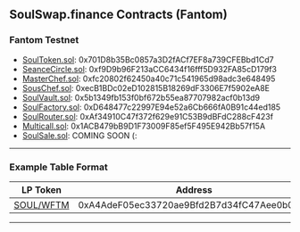 ## SoulSwap.finance Contracts (Fantom)
 
### Fantom Testnet
- [SoulToken.sol](https://testnet.ftmscan.com/address/0x701D8b35Bc0857a3D2fACf7EF8a739CFEBbd1Cd7#code): 0x701D8b35Bc0857a3D2fACf7EF8a739CFEBbd1Cd7
- [SeanceCircle.sol](https://testnet.ftmscan.com/address/0xf9D9b96F213aCC6434f16fff5D932FA85cD179f3#code): 0xf9D9b96F213aCC6434f16fff5D932FA85cD179f3
- [MasterChef.sol](https://testnet.ftmscan.com/address/0xfc20802f62450a40c71c541965d98adc3e648495#code): 0xfc20802f62450a40c71c541965d98adc3e648495
- [SousChef.sol](https://testnet.ftmscan.com/address/0xecB1BDc02eD102815B18269dF3306E7f5902eA8E#code): 0xecB1BDc02eD102815B18269dF3306E7f5902eA8E
- [SoulVault.sol](https://testnet.ftmscan.com/address/0x5b1349fb153f0bf672b55ea87707982acf0b13d9#code): 0x5b1349fb153f0bf672b55ea87707982acf0b13d9
- [SoulFactory.sol](https://testnet.ftmscan.com/address/0xD648477c22997E94e52a6Cb666fA0B91c44ed185#code): 0xD648477c22997E94e52a6Cb666fA0B91c44ed185
- [SoulRouter.sol](https://testnet.ftmscan.com/address/0xAf34910C47f372f629e91C53B9dBFdC288cF423f#code): 0xAf34910C47f372f629e91C53B9dBFdC288cF423f
- [Multicall.sol](https://testnet.ftmscan.com/address/0x1ACB479bB9D1F73009F85ef5F495E942Bb57f15A#code): 0x1ACB479bB9D1F73009F85ef5F495E942Bb57f15A
- [SoulSale.sol](https://testnet.ftmscan.com/address/#code): COMING SOON (:
---

### Example Table Format

| LP Token | Address | 
| --- | --- | 
| [SOUL/WFTM](https://etherscan.io/address/0xA4AdeF05ec33720ae9Bfd2B7d34fC47Aee0b0Ee3) | 0xA4AdeF05ec33720ae9Bfd2B7d34fC47Aee0b0Ee3 |

---
